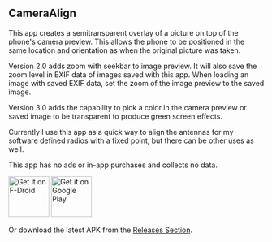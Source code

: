 CameraAlign
-----------

This app creates a semitransparent overlay of a picture on top of the phone's camera preview.
This allows the phone to be positioned in the same location and orientation as when the original picture was taken.

Version 2.0 adds zoom with seekbar to image preview. It will also save the zoom level in EXIF data of images saved with this app. When loading an image with saved EXIF data, set the zoom of the image preview to the saved image.

Version 3.0 adds the capability to pick a color in the camera preview or saved image to be transparent to produce green screen effects.  

Currently I use this app as a quick way to align the antennas for my software defined radios with a fixed point, but there can be other uses as well.

This app has no ads or in-app purchases and collects no data.

[<img src="https://fdroid.gitlab.io/artwork/badge/get-it-on.png"
     alt="Get it on F-Droid"
     height="80">](https://f-droid.org/packages/org.jshobbysoft.cameraalign/)
[<img src="https://play.google.com/intl/en_us/badges/images/generic/en-play-badge.png"
     alt="Get it on Google Play"
     height="80">](https://play.google.com/store/apps/details?id=org.jshobbysoft.cameraalign)

Or download the latest APK from the [Releases Section](https://github.com/JS-HobbySoft/CameraAlign/releases/latest).
